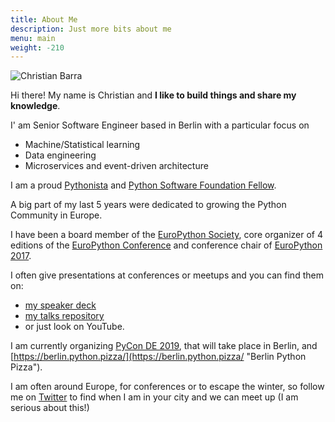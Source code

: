 ```yaml
---
title: About Me
description: Just more bits about me
menu: main
weight: -210
---
```


![Christian Barra](/images/me_bw.jpg "Christian Barra")

Hi there! My name is Christian and **I like to build things and share my knowledge**.

I' am Senior Software Engineer based in Berlin with a particular focus on

- Machine/Statistical learning
- Data engineering
- Microservices and event-driven architecture

I am a proud [Pythonista](https://en.wiktionary.org/wiki/Pythonista "Pythonista") and [Python Software Foundation Fellow](http://pyfound.blogspot.com/2018/06/ "Python Fellow").

A big part of my last 5 years were dedicated to growing the Python Community in Europe.

I have been a board member of the [EuroPython Society](http://www.europython-society.org/about "EuroPython Society"), core organizer of 4 editions of the [EuroPython Conference](https://www.europython.eu "EuroPython Conference") and conference chair of [EuroPython 2017](https://ep2017.europython.eu/ "EuroPython 2017").

I often give presentations at conferences or meetups and you can find them on:

- [my speaker deck](https://speakerdeck.com/barrachri "Christian Barra speaker deck")
- [my talks repository](https://github.com/barrachri/Talks "Christian Barra github account")
- or just look on YouTube.

I am currently organizing [PyCon DE 2019](https://de.pycon.org/ "PyCon DE 2019"), that will take place in Berlin, and [https://berlin.python.pizza/](https://berlin.python.pizza/ "Berlin Python Pizza").

I am often around Europe, for conferences or to escape the winter, so follow me on [Twitter](https://twitter.com/christianbarra "@christianbarra") to find when I am in your city and we can meet up (I am serious about this!)
